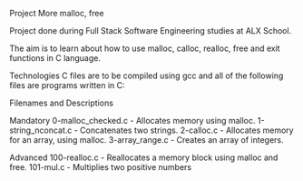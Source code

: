 Project More malloc, free

Project done during Full Stack Software Engineering studies at ALX School.

The aim is to learn about how to use malloc, calloc, realloc, free and exit functions in C language.

Technologies C files are to be compiled using gcc and all of the following files are programs written in C:

Filenames and Descriptions

Mandatory 0-malloc_checked.c - Allocates memory using malloc. 1-string_nconcat.c - Concatenates two strings. 2-calloc.c - Allocates memory for an array, using malloc. 3-array_range.c - Creates an array of integers.

Advanced 100-realloc.c - Reallocates a memory block using malloc and free. 101-mul.c - Multiplies two positive numbers
